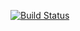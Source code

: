[![Build Status](https://api.travis-ci.org/meilke/ruby-refactoring.png)](https://travis-ci.org/meilke/ruby-refactoring)